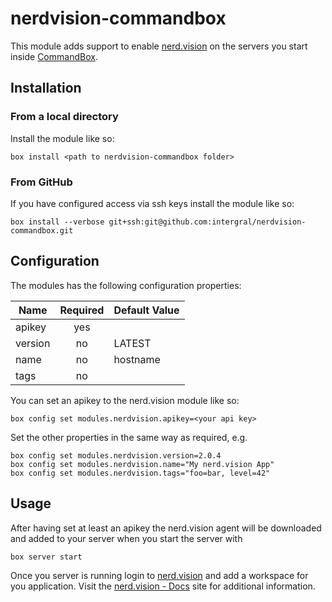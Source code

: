 # nerdvision-commandbox

This module adds support to enable [nerd.vision](https://nerd.vision) on the servers you start inside [CommandBox](https://commandbox.ortusbooks.com).

## Installation

### From a local directory
Install the module like so:

````
box install <path to nerdvision-commandbox folder>
````
### From GitHub

If you have configured access via ssh keys install the module like so:

````
box install --verbose git+ssh:git@github.com:intergral/nerdvision-commandbox.git
````

## Configuration

The modules has the following configuration properties:

| Name   | Required | Default Value 
|--------|:--------:|:-------------|
| apikey | yes      |              |
| version| no       | LATEST       |
| name   | no       | hostname     |
| tags   | no       |              |

You can set an apikey to the nerd.vision module like so:

````
box config set modules.nerdvision.apikey=<your api key>
````

Set the other properties in the same way as required, e.g.

````
box config set modules.nerdvision.version=2.0.4
box config set modules.nerdvision.name="My nerd.vision App"
box config set modules.nerdvision.tags="foo=bar, level=42"
````

## Usage

After having set at least an apikey the nerd.vision agent will be downloaded and added to your server when you start the server with

````
box server start
````

Once you server is running login to [nerd.vision](https://app.nerd.vision) and add a workspace for you application. Visit the [nerd.vision - Docs](https://docs.nerd.vision) site for additional information.

